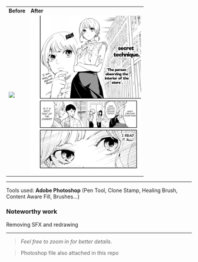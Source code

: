
<table>
  <tr>
    <td><b>Before</b></td>
    <td><b>After</b></td>
  </tr>
  <tr>
    <td><img src="before.png" width="300"/></td>
    <td><img src="after.jpg" width="300"/></td>
</td>
  </tr>
</table>

---


Tools used: **Adobe Photoshop** (Pen Tool, Clone Stamp, Healing Brush, Content Aware Fill, Brushes...)


### Noteworthy work

Removing SFX and redrawing

---

> *Feel free to zoom in for better details.*

> Photoshop file also attached in this repo 
